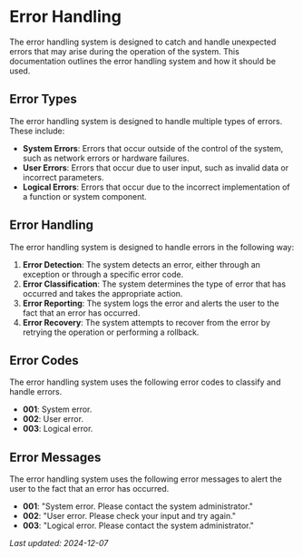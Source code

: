 # Error Handling

The error handling system is designed to catch and handle unexpected errors that may arise during the operation of the system. This documentation outlines the error handling system and how it should be used.

## Error Types

The error handling system is designed to handle multiple types of errors. These include:

* **System Errors**: Errors that occur outside of the control of the system, such as network errors or hardware failures.
* **User Errors**: Errors that occur due to user input, such as invalid data or incorrect parameters.
* **Logical Errors**: Errors that occur due to the incorrect implementation of a function or system component.

## Error Handling

The error handling system is designed to handle errors in the following way:

1. **Error Detection**: The system detects an error, either through an exception or through a specific error code.
2. **Error Classification**: The system determines the type of error that has occurred and takes the appropriate action.
3. **Error Reporting**: The system logs the error and alerts the user to the fact that an error has occurred.
4. **Error Recovery**: The system attempts to recover from the error by retrying the operation or performing a rollback.

## Error Codes

The error handling system uses the following error codes to classify and handle errors.

* **001**: System error.
* **002**: User error.
* **003**: Logical error.

## Error Messages

The error handling system uses the following error messages to alert the user to the fact that an error has occurred.

* **001**: "System error. Please contact the system administrator."
* **002**: "User error. Please check your input and try again."
* **003**: "Logical error. Please contact the system administrator."

*Last updated: 2024-12-07*

